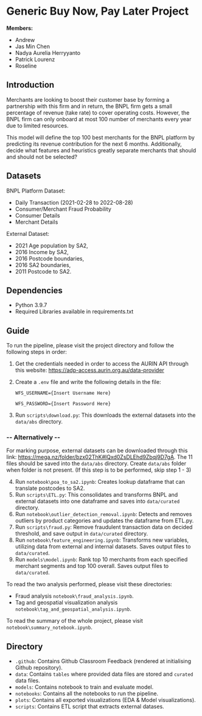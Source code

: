 # Generic Buy Now, Pay Later Project

**Members:** 
- Andrew 
- Jas Min Chen
- Nadya Aurelia Herryyanto
- Patrick Lourenz
- Roseline

## Introduction
Merchants are looking to boost their customer base by forming a partnership with this firm and in return, the BNPL firm gets a small percentage of revenue (take rate) to cover operating costs. However, the BNPL firm can only onboard at most 100 number of merchants every year due to limited resources. 

This model will define the top 100 best merchants for the BNPL platform by predicting its revenue contribution for the next 6 months. Additionally, decide what features and heuristics greatly separate merchants that should and should not be selected?

## Datasets
BNPL Platform Dataset:
- Daily Transaction (2021-02-28 to 2022-08-28)
- Consumer/Merchant Fraud Probability
- Consumer Details
- Merchant Details

External Dataset: 
- 2021 Age population by SA2, 
- 2016 Income by SA2, 
- 2016 Postcode boundaries,
- 2016 SA2 boundaries, 
- 2011 Postcode to SA2.

## Dependencies
- Python 3.9.7
- Required Libraries available in requirements.txt

## Guide
To run the pipeline, please visit the project directory and follow the following steps in order:
1. Get the credentials needed in order to access the AURIN API through this website: https://adp-access.aurin.org.au/data-provider
2. Create a `.env` file and write the following details in the file:

    `WFS_USERNAME={Insert Username Here}`

    `WFS_PASSWORD={Insert Password Here}`
3. Run `scripts\download.py`: This downloads the external datasets into the `data/abs` directory.

### -- Alternatively --
For marking purpose, external datasets can be downloaded through this link: https://mega.nz/folder/bzx02ThK#lQxd0ZsDLEhd9Zbqj9D7gA. The 11 files should be saved into the `data/abs` directory. Create `data/abs` folder when folder is not present. (If this step is to be performed, skip step 1 - 3)

4. Run `notebook\poa_to_sa2.ipynb`: Creates lookup dataframe that can translate postcodes to SA2.
5. Run `scripts\ETL.py`: This consolidates and transforms BNPL and external datasets into one dataframe and saves into `data/curated` directory.
6. Run `notebook\outlier_detection_removal.ipynb`: Detects and removes outliers by product categories and updates the dataframe from ETL.py.
7. Run `scripts\fraud.py`: Remove fraudulent transaction data on decided threshold, and save output in `data/curated` directory.
8. Run `notebook\feature_engineering.ipynb`: Transforms new variables, utilizing data from external and internal datasets. Saves output files to `data/curated`.
9. Run `models\model.ipynb`: Rank top 10 merchants from each specified merchant segments and top 100 overall. Saves output files to `data/curated`.

To read the two analysis performed, please visit these directories:
- Fraud analysis `notebook\fraud_analysis.ipynb`.
- Tag and geospatial visualization analysis `notebook\tag_and_geospatial_analysis.ipynb`.

To read the summary of the whole project, please visit `notebook\summary_notebook.ipynb`.

## Directory
- `.github`: Contains Github Classroom Feedback (rendered at initialising Github repository).
- `data`: Contains `tables` where provided data files are stored and `curated` data files.
- `models`: Contains notebook to train and evaluate model.
- `notebooks`: Contains all the notebooks to run the pipeline.
- `plots`: Contains all exported visualizations (EDA & Model visualizations).
- `scripts`: Contains ETL script that extracts external datases.
